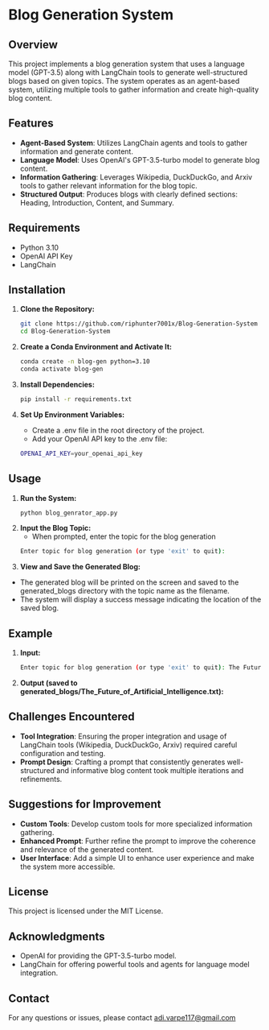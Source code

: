 # Blog Generation System

## Overview
This project implements a blog generation system that uses a language model (GPT-3.5) along with LangChain tools to generate well-structured blogs based on given topics. The system operates as an agent-based system, utilizing multiple tools to gather information and create high-quality blog content.

## Features
- **Agent-Based System**: Utilizes LangChain agents and tools to gather information and generate content.
- **Language Model**: Uses OpenAI's GPT-3.5-turbo model to generate blog content.
- **Information Gathering**: Leverages Wikipedia, DuckDuckGo, and Arxiv tools to gather relevant information for the blog topic.
- **Structured Output**: Produces blogs with clearly defined sections: Heading, Introduction, Content, and Summary.

## Requirements
- Python 3.10
- OpenAI API Key
- LangChain

## Installation

1. **Clone the Repository:**
   ```bash
   git clone https://github.com/riphunter7001x/Blog-Generation-System
   cd Blog-Generation-System
   ```

2. **Create a Conda Environment and Activate It:**
    ```bash
    conda create -n blog-gen python=3.10
    conda activate blog-gen
    ```
3. **Install Dependencies:**
    ```bash
    pip install -r requirements.txt
    ```
4. **Set Up Environment Variables:**
    - Create a .env file in the root directory of the project.
    - Add your OpenAI API key to the .env file:
    ```bash
    OPENAI_API_KEY=your_openai_api_key
    ```
## Usage

1. **Run the System:**
    ```bash
    python blog_genrator_app.py
    ```
2. **Input the Blog Topic:**
    - When prompted, enter the topic for the blog generation
    ```bash
    Enter topic for blog generation (or type 'exit' to quit):
    ```
3. **View and Save the Generated Blog:**

- The generated blog will be printed on the screen and saved to the generated_blogs directory with the topic name as the filename.
- The system will display a success message indicating the location of the saved blog.

## Example

1. **Input:**

    ```bash
    Enter topic for blog generation (or type 'exit' to quit): The Future of Artificial Intelligence
    ```

2. **Output (saved to generated_blogs/The_Future_of_Artificial_Intelligence.txt):**



## Challenges Encountered
- **Tool Integration**: Ensuring the proper integration and usage of LangChain tools (Wikipedia, DuckDuckGo, Arxiv) required careful configuration and testing.
- **Prompt Design**: Crafting a prompt that consistently generates well-structured and informative blog content took multiple iterations and refinements.

## Suggestions for Improvement
- **Custom Tools**: Develop custom tools for more specialized information gathering.
- **Enhanced Prompt**: Further refine the prompt to improve the coherence and relevance of the generated content.
- **User Interface**: Add a simple UI to enhance user experience and make the system more accessible.

## License
This project is licensed under the MIT License.

## Acknowledgments
- OpenAI for providing the GPT-3.5-turbo model.
- LangChain for offering powerful tools and agents for language model integration.

## Contact
For any questions or issues, please contact adi.varpe117@gmail.com




